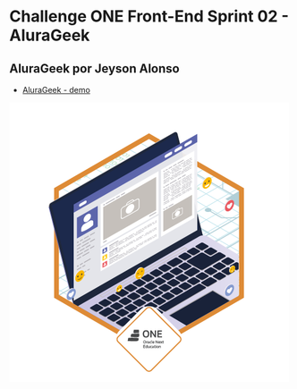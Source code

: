 # Challenge ONE Front-End Sprint 02 - AluraGeek

## AluraGeek por Jeyson Alonso

 - [AluraGeek - demo](https://jeysonab.github.io/Challenge-ONE-AluraGeek/)
 

![Desafio OK](https://github.com/Jeysonab/Challenge-ONE-Portafolio/blob/main/cms_files_10224_1671211354Prancheta_4.png)
